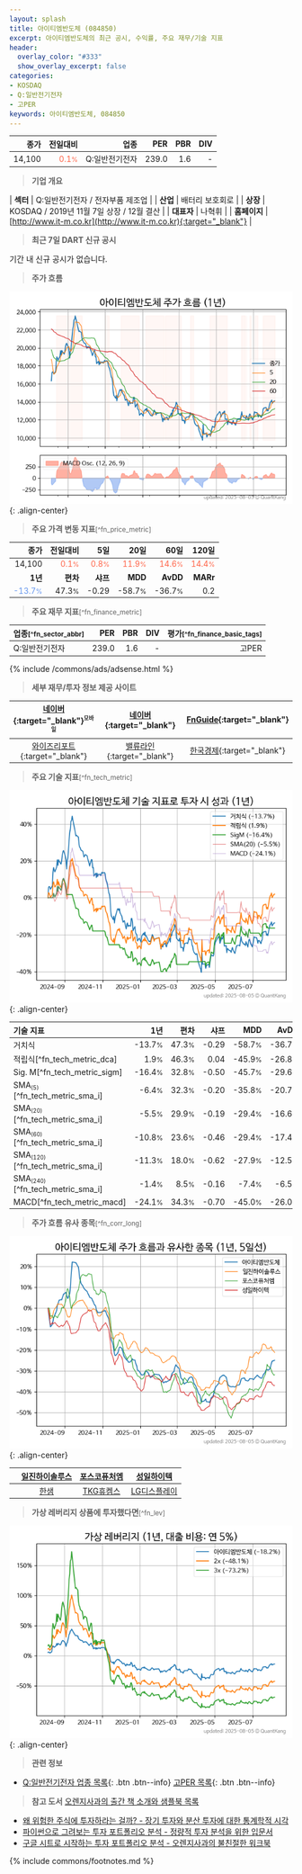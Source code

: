 ```yaml
---
layout: splash
title: 아이티엠반도체 (084850)
excerpt: 아이티엠반도체의 최근 공시, 수익률, 주요 재무/기술 지표
header:
  overlay_color: "#333"
  show_overlay_excerpt: false
categories:
- KOSDAQ
- Q:일반전기전자
- 고PER
keywords: 아이티엠반도체, 084850
---
```


| **종가** | **전일대비** | **업종** | **PER** | **PBR** | **DIV** |
| -------: | -----------: | -------: | ------: | ------: | ------: |
| 14,100 | <span style="color: tomato">0.1<small>%</small></span> | Q:일반전기전자 | 239.0 | 1.6 | - |

<!-- more -->


> **기업 개요**<a id="company"></a>

| <span style="white-space:nowrap;">**섹터**</span> | Q:일반전기전자 / 전자부품 제조업 |
| <span style="white-space:nowrap;">**산업**</span> | 배터리 보호회로 |
| <span style="white-space:nowrap;">**상장**</span> | KOSDAQ / 2019년 11월 7일 상장 / 12월 결산 |
| <span style="white-space:nowrap;">**대표자**</span> | 나혁휘 |
| <span style="white-space:nowrap;">**홈페이지**</span> | [http://www.it-m.co.kr](http://www.it-m.co.kr){:target="_blank"} |


> **최근 7일 DART 신규 공시**<a id="dart"></a>

기간 내 신규 공시가 없습니다.


> **주가 흐름**<a id="price"></a>

![084850](/stock/images/084850.png){: .align-center}


> **주요 가격 변동 지표**<small>[^fn_price_metric]</small>

| **종가** | **전일대비** | **5일** | **20일** | **60일** | **120일** |
| -------: | -----------: | ------: | -------: | -------: | --------: |
| 14,100 | <span style="color: tomato">0.1<small>%</small></span> | <span style="color: tomato">0.8<small>%</small></span> | <span style="color: tomato">11.9<small>%</small></span> | <span style="color: tomato">14.6<small>%</small></span> | <span style="color: tomato">14.4<small>%</small></span> |
| **1년** | **편차** | **샤프** | **MDD** | **AvDD** | **MARr** |
| <span style="color: cornflowerblue">-13.7<small>%</small></span> | 47.3<small>%</small> | -0.29 | -58.7<small>%</small> | -36.7<small>%</small> | 0.2 |


> **주요 재무 지표**<small>[^fn_finance_metric]</small>

| **업종**<small>[^fn_sector_abbr]</small> | **PER** | **PBR** | **DIV** | **평가**<small>[^fn_finance_basic_tags]</small> |
| :--------------------------------------- | ------: | ------: | ------: | ----------------------------------------------: |
| Q:일반전기전자 | 239.0 | 1.6 | - | 고PER |



{% include /commons/ads/adsense.html %}

> **세부 재무/투자 정보 제공 사이트**

| [네이버](https://m.stock.naver.com/domestic/stock/084850/finance/summary){:target="_blank"}<sup><small>모바일</small></sup> | [네이버](https://finance.naver.com/item/coinfo.naver?code=084850){:target="_blank"} | [FnGuide](https://comp.fnguide.com/SVO2/ASP/SVD_Invest.asp?gicode=A084850&MenuYn=Y){:target="_blank"} |
| :---: | :---: | :---: |
| [와이즈리포트](https://comp.wisereport.co.kr/company/c1040001.aspx?cmp_cd=084850){:target="_blank"} | [밸류라인](https://www.valueline.co.kr/finance/summary/084850){:target="_blank"} | [한국경제](https://markets.hankyung.com/stock/084850/financial-summary){:target="_blank"} |


> **주요 기술 지표**<small>[^fn_tech_metric]</small>


![084850](/stock/images/084850_tech.png){: .align-center}

| **기술 지표** | **1년** | **편차** | **샤프** | **MDD** | **AvDD** |
| :------------ | ------: | -----------: | -------: | ------: | -------: |
| 거치식 | -13.7<small>%</small> | 47.3<small>%</small> | -0.29 | -58.7<small>%</small> | -36.7<small>%</small> |
| 적립식[^fn_tech_metric_dca] | 1.9<small>%</small> | 46.3<small>%</small> | 0.04 | -45.9<small>%</small> | -26.8<small>%</small> |
| Sig. M[^fn_tech_metric_sigm] | -16.4<small>%</small> | 32.8<small>%</small> | -0.50 | -45.7<small>%</small> | -29.6<small>%</small> |
| SMA<small><sub>(5)</sub></small>[^fn_tech_metric_sma_i] | -6.4<small>%</small> | 32.3<small>%</small> | -0.20 | -35.8<small>%</small> | -20.7<small>%</small> |
| SMA<small><sub>(20)</sub></small>[^fn_tech_metric_sma_i] | -5.5<small>%</small> | 29.9<small>%</small> | -0.19 | -29.4<small>%</small> | -16.6<small>%</small> |
| SMA<small><sub>(60)</sub></small>[^fn_tech_metric_sma_i] | -10.8<small>%</small> | 23.6<small>%</small> | -0.46 | -29.4<small>%</small> | -17.4<small>%</small> |
| SMA<small><sub>(120)</sub></small>[^fn_tech_metric_sma_i] | -11.3<small>%</small> | 18.0<small>%</small> | -0.62 | -27.9<small>%</small> | -12.5<small>%</small> |
| SMA<small><sub>(240)</sub></small>[^fn_tech_metric_sma_i] | -1.4<small>%</small> | 8.5<small>%</small> | -0.16 | -7.4<small>%</small> | -6.5<small>%</small> |
| MACD[^fn_tech_metric_macd] | -24.1<small>%</small> | 34.3<small>%</small> | -0.70 | -45.0<small>%</small> | -26.0<small>%</small> |


> **주가 흐름 유사 종목**<a id="corr"></a><small>[^fn_corr_long]</small>

![084850](/stock/images/084850_corr.png){: .align-center}

|       | [일진하이솔루스](/271940/) | [포스코퓨처엠](/003670/) | [성일하이텍](/365340/) |
| :---: | :------------------------------------: | :------------------------------------: | :------------------------------------: |
|       | [한샘](/009240/) | [TKG휴켐스](/069260/) | [LG디스플레이](/034220/) |


> **가상 레버리지 상품에 투자했다면**<a id="2x"></a><small>[^fn_lev]</small>

![084850](/stock/images/084850_2x.png){: .align-center}


> **관련 정보**

- [Q:일반전기전자 업종 목록](/stats/sector/kosdaq_업종_일반전기전자_종목/){: .btn .btn--info} [고PER 목록](/fn/fn_high_per/){: .btn .btn--info}

> **참고 도서** [오렌지사과의 출간 책 소개와 샘플북 목록](https://kongdori.tistory.com/691)

- [왜 위험한 주식에 투자하라는 걸까? - 장기 투자와 분산 투자에 대한 통계학적 시각](https://kongdori.tistory.com/421)
- [파이썬으로 그려보는 투자 포트폴리오 분석  - 정량적 투자 분석을 위한 입문서](https://kongdori.tistory.com/643)
- [구글 시트로 시작하는 투자 포트폴리오 분석 - 오렌지사과의 불친절한 워크북](https://kongdori.tistory.com/449)


{% include commons/footnotes.md %}